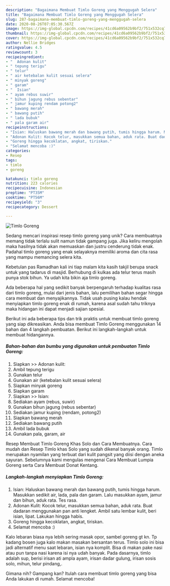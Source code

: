 ```yaml
---
description: "Bagaimana Membuat Timlo Goreng yang Menggugah Selera"
title: "Bagaimana Membuat Timlo Goreng yang Menggugah Selera"
slug: 287-bagaimana-membuat-timlo-goreng-yang-menggugah-selera
date: 2020-08-26T07:05:30.567Z
image: https://img-global.cpcdn.com/recipes/41cd6a09562b9bf2/751x532cq70/timlo-goreng-foto-resep-utama.jpg
thumbnail: https://img-global.cpcdn.com/recipes/41cd6a09562b9bf2/751x532cq70/timlo-goreng-foto-resep-utama.jpg
cover: https://img-global.cpcdn.com/recipes/41cd6a09562b9bf2/751x532cq70/timlo-goreng-foto-resep-utama.jpg
author: Nellie Bridges
ratingvalue: 4.5
reviewcount: 3
recipeingredient:
- "  Adonan kulit"
- " tepung terigu"
- " telur"
- " air ketebalan kulit sesuai selera"
- " minyak goreng"
- " garam"
- "  Isian"
- " ayam rebus suwir"
- " bihun jagung rebus sebentar"
- " jamur kuping rendam potong2"
- " bawang merah"
- " bawang putih"
- " lada bubuk"
- " pala garam air"
recipeinstructions:
- "Isian: Haluskan bawang merah dan bawang putih, tumis hingga harum. Masukkan sedikit air, lada, pala dan garam. Lalu masukkan ayam, jamur dan bihun, aduk rata. Tes rasa."
- "Adonan Kulit: Kocok telur, masukkan semua bahan, aduk rata. Buat dadaran menggunakan pan anti lengket. Ambil satu lembar kulit, beri isian, lipat. Lakukan hingga habis."
- "Goreng hingga kecoklatan, angkat, tiriskan."
- "Selamat mencoba :)"
categories:
- Resep
tags:
- timlo
- goreng

katakunci: timlo goreng 
nutrition: 223 calories
recipecuisine: Indonesian
preptime: "PT35M"
cooktime: "PT56M"
recipeyield: "3"
recipecategory: Dessert

---
```



![Timlo Goreng](https://img-global.cpcdn.com/recipes/41cd6a09562b9bf2/751x532cq70/timlo-goreng-foto-resep-utama.jpg)

Sedang mencari inspirasi resep timlo goreng yang unik? Cara membuatnya memang tidak terlalu sulit namun tidak gampang juga. Jika keliru mengolah maka hasilnya tidak akan memuaskan dan justru cenderung tidak enak. Padahal timlo goreng yang enak selayaknya memiliki aroma dan cita rasa yang mampu memancing selera kita.

Kebetulan pas Ramadhan kali ini tiap malam kita kasih takjil berupa snack untuk yang tadarus di masjid. Berhubung di kulkas ada telur terus masih punya stok bihun. Ya udah kita bikin aja timlo goreng.

Ada beberapa hal yang sedikit banyak berpengaruh terhadap kualitas rasa dari timlo goreng, mulai dari jenis bahan, lalu pemilihan bahan segar hingga cara membuat dan menyajikannya. Tidak usah pusing kalau hendak menyiapkan timlo goreng enak di rumah, karena asal sudah tahu triknya maka hidangan ini dapat menjadi sajian spesial.


Berikut ini ada beberapa tips dan trik praktis untuk membuat timlo goreng yang siap dikreasikan. Anda bisa membuat Timlo Goreng menggunakan 14 bahan dan 4 langkah pembuatan. Berikut ini langkah-langkah untuk membuat hidangannya.

<!--inarticleads1-->

##### Bahan-bahan dan bumbu yang digunakan untuk pembuatan Timlo Goreng:

1. Siapkan  &gt;&gt; Adonan kulit:
1. Ambil  tepung terigu
1. Gunakan  telur
1. Gunakan  air (ketebalan kulit sesuai selera)
1. Siapkan  minyak goreng
1. Siapkan  garam
1. Siapkan  &gt;&gt; Isian:
1. Sediakan  ayam (rebus, suwir)
1. Gunakan  bihun jagung (rebus sebentar)
1. Sediakan  jamur kuping (rendam, potong2)
1. Siapkan  bawang merah
1. Sediakan  bawang putih
1. Ambil  lada bubuk
1. Gunakan  pala, garam, air


Resep Membuat Timlo Goreng Khas Solo dan Cara Membuatnya. Cara mudah dan Resep Timlo khas Solo yang sudah dikenal banyak orang. Timlo merupakan nyamilan yang terbuat dari kulit pangsit yang diisi dengan aneka sayuran. Sebelumnya kami mengulas mengenai Cara Membuat Lumpia Goreng serta Cara Membuat Donat Kentang. 

<!--inarticleads2-->

##### Langkah-langkah menyiapkan Timlo Goreng:

1. Isian: Haluskan bawang merah dan bawang putih, tumis hingga harum. Masukkan sedikit air, lada, pala dan garam. Lalu masukkan ayam, jamur dan bihun, aduk rata. Tes rasa.
1. Adonan Kulit: Kocok telur, masukkan semua bahan, aduk rata. Buat dadaran menggunakan pan anti lengket. Ambil satu lembar kulit, beri isian, lipat. Lakukan hingga habis.
1. Goreng hingga kecoklatan, angkat, tiriskan.
1. Selamat mencoba :)


Kalo lebaran biasa nya lebih sering masak opor, sambel goreng gt kn. Tp kadang bosen juga kalo makan masakan bersantan terus. Timlo solo ini bisa jadi alternatif menu saat lebaran, isian nya komplit. Bisa di makan pake nasi atau pun tanpa nasi karena isi nya udah banyak. Pada dasarnya, timlo adalah sup, berisi irisan ati ampla ayam, irisan dadar gulung, irisan sosis solo, mihun, telur pindang,. 

Gimana nih? Gampang kan? Itulah cara membuat timlo goreng yang bisa Anda lakukan di rumah. Selamat mencoba!
